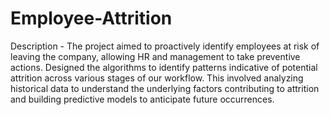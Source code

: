 # Employee-Attrition
Description - The project aimed to proactively identify employees at risk of leaving the company, allowing HR and management to take preventive actions. Designed the algorithms to identify patterns indicative of potential attrition across various stages of our workflow. This involved analyzing historical data to understand the underlying factors contributing to attrition and building predictive models to anticipate future occurrences.
	
